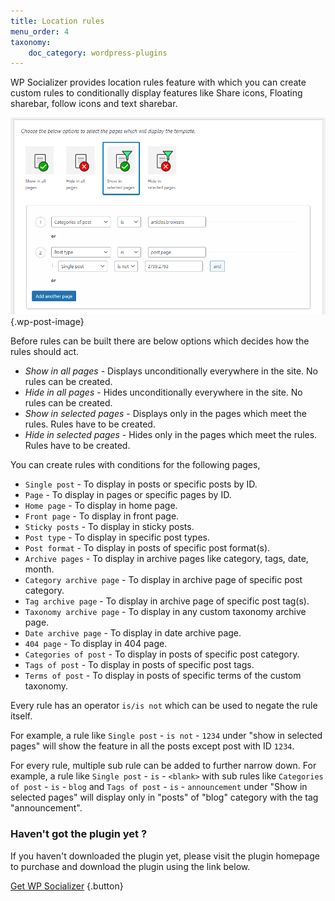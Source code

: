 ```yaml
---
title: Location rules
menu_order: 4
taxonomy:
    doc_category: wordpress-plugins
---
```


WP Socializer provides location rules feature with which you can create custom rules to conditionally display features like Share icons, Floating sharebar, follow icons and text sharebar.

![Location rule settings in WP Socializer WordPress plugin](/_images/wpsr-doc-location-rules.png) {.wp-post-image}

Before rules can be built there are below options which decides how the rules should act.

* _Show in all pages_ - Displays unconditionally everywhere in the site. No rules can be created.
* _Hide in all pages_ - Hides unconditionally everywhere in the site. No rules can be created.
* _Show in selected pages_ - Displays only in the pages which meet the rules. Rules have to be created.
* _Hide in selected pages_ - Hides only in the pages which meet the rules. Rules have to be created.

You can create rules with conditions for the following pages,

* `Single post` - To display in posts or specific posts by ID.
* `Page` - To display in pages or specific pages by ID.
* `Home page` - To display in home page.
* `Front page` - To display in front page.
* `Sticky posts` - To display in sticky posts.
* `Post type` - To display in specific post types.
* `Post format` - To display in posts of specific post format(s).
* `Archive pages` - To display in archive pages like category, tags, date, month.
* `Category archive page` - To display in archive page of specific post category.
* `Tag archive page` - To display in archive page of specific post tag(s).
* `Taxonomy archive page` - To display in any custom taxonomy archive page.
* `Date archive page` - To display in date archive page.
* `404 page` - To display in 404 page.
* `Categories of post` - To display in posts of specific post category.
* `Tags of post` - To display in posts of specific post tags.
* `Terms of post` - To display in posts of specific terms of the custom taxonomy.

Every rule has an operator `is/is not` which can be used to negate the rule itself.

For example, a rule like `Single post` - `is not` - `1234` under "show in selected pages" will show the feature in all the posts except post with ID `1234`.

For every rule, multiple sub rule can be added to further narrow down. For example, a rule like `Single post` - `is` - `<blank>` with sub rules like `Categories of post` - `is` - `blog` and `Tags of post` - `is` - `announcement` under "Show in selected pages" will display only in "posts" of "blog" category with the tag "announcement".

### Haven't got the plugin yet ?

If you haven't downloaded the plugin yet, please visit the plugin homepage to purchase and download the plugin using the link below.

[Get WP Socializer](/wordpress-plugins/wp-socializer/) {.button}